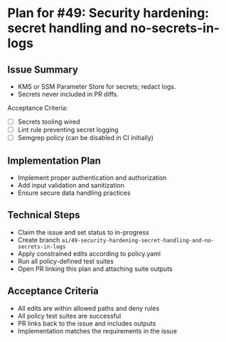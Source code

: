 # Plan for #49: Security hardening: secret handling and no-secrets-in-logs

## Issue Summary
- KMS or SSM Parameter Store for secrets; redact logs.
- Secrets never included in PR diffs.

Acceptance Criteria:
- [ ] Secrets tooling wired
- [ ] Lint rule preventing secret logging
- [ ] Semgrep policy (can be disabled in CI initially)

## Implementation Plan
- Implement proper authentication and authorization
- Add input validation and sanitization
- Ensure secure data handling practices

## Technical Steps
- Claim the issue and set status to in-progress
- Create branch `ai/49-security-hardening-secret-handling-and-no-secrets-in-logs`
- Apply constrained edits according to policy.yaml
- Run all policy-defined test suites
- Open PR linking this plan and attaching suite outputs

## Acceptance Criteria
- All edits are within allowed paths and deny rules
- All policy test suites are successful
- PR links back to the issue and includes outputs
- Implementation matches the requirements in the issue